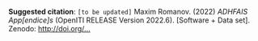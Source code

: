 **Suggested citation**: `[to be updated]` Maxim Romanov. (2022) *ADHFAIS App[endice]s* (OpenITI RELEASE Version 2022.6). [Software + Data set]. Zenodo: <http://doi.org/...>
